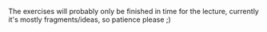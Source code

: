 The exercises will probably only be finished in time for the lecture,
currently it's mostly fragments/ideas, so patience please ;)
